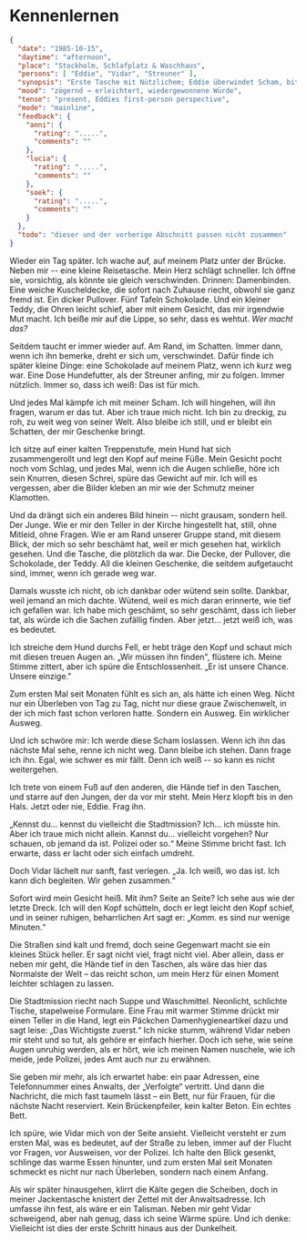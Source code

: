 # Kennenlernen

```json
{
  "date": "1985-10-15",
  "daytime": "afternoon",
  "place": "Stockholm, Schlafplatz & Waschhaus",
  "persons": [ "Eddie", "Vidar", "Streuner" ],
  "synopsis": "Erste Tasche mit Nützlichem; Eddie überwindet Scham, bittet Vidar um Hilfe und duscht im Waschhaus.",
  "mood": "zögernd → erleichtert, wiedergewonnene Würde",
  "tense": "present, Eddies first-person perspective",
  "mode": "mainline",
  "feedback": {
    "anni": {
      "rating": ".....",
      "comments": ""
    },
    "lucia": {
      "rating": ".....",
      "comments": ""
    },
    "soek": {
      "rating": ".....",
      "comments": ""
    }
  },
  "todo": "dieser und der vorherige Abschnitt passen nicht zusammen"
}
```

Wieder ein Tag später. Ich wache auf, auf meinem Platz unter der Brücke. Neben
mir -- eine kleine Reisetasche. Mein Herz schlägt schneller. Ich öffne sie,
vorsichtig, als könnte sie gleich verschwinden. Drinnen: Damenbinden. Eine
weiche Kuscheldecke, die sofort nach Zuhause riecht, obwohl sie ganz fremd ist.
Ein dicker Pullover. Fünf Tafeln Schokolade. Und ein kleiner Teddy, die Ohren
leicht schief, aber mit einem Gesicht, das mir irgendwie Mut macht. Ich beiße
mir auf die Lippe, so sehr, dass es wehtut. *Wer macht das?*

Seitdem taucht er immer wieder auf. Am Rand, im Schatten. Immer dann, wenn ich
ihn bemerke, dreht er sich um, verschwindet. Dafür finde ich später kleine
Dinge: eine Schokolade auf meinem Platz, wenn ich kurz weg war. Eine Dose
Hundefutter, als der Streuner anfing, mir zu folgen. Immer nützlich. Immer so,
dass ich weiß: Das ist für mich.

Und jedes Mal kämpfe ich mit meiner Scham. Ich will hingehen, will ihn fragen,
warum er das tut. Aber ich traue mich nicht. Ich bin zu dreckig, zu roh, zu weit
weg von seiner Welt. Also bleibe ich still, und er bleibt ein Schatten, der mir
Geschenke bringt.

Ich sitze auf einer kalten Treppenstufe, mein Hund hat sich zusammengerollt und
legt den Kopf auf meine Füße. Mein Gesicht pocht noch vom Schlag, und jedes Mal,
wenn ich die Augen schließe, höre ich sein Knurren, diesen Schrei, spüre das
Gewicht auf mir. Ich will es vergessen, aber die Bilder kleben an mir wie der
Schmutz meiner Klamotten.

Und da drängt sich ein anderes Bild hinein -- nicht grausam, sondern hell. Der
Junge. Wie er mir den Teller in der Kirche hingestellt hat, still, ohne Mitleid,
ohne Fragen. Wie er am Rand unserer Gruppe stand, mit diesem Blick, der mich so
sehr beschämt hat, weil er mich gesehen hat, wirklich gesehen. Und die Tasche,
die plötzlich da war. Die Decke, der Pullover, die Schokolade, der Teddy. All
die kleinen Geschenke, die seitdem aufgetaucht sind, immer, wenn ich gerade weg
war.

Damals wusste ich nicht, ob ich dankbar oder wütend sein sollte. Dankbar, weil
jemand an mich dachte. Wütend, weil es mich daran erinnerte, wie tief ich
gefallen war. Ich habe mich geschämt, so sehr geschämt, dass ich lieber tat, als
würde ich die Sachen zufällig finden. Aber jetzt... jetzt weiß ich, was es
bedeutet.

Ich streiche dem Hund durchs Fell, er hebt träge den Kopf und schaut mich mit
diesen treuen Augen an. „Wir müssen ihn finden", flüstere ich. Meine Stimme
zittert, aber ich spüre die Entschlossenheit. „Er ist unsere Chance. Unsere
einzige."

Zum ersten Mal seit Monaten fühlt es sich an, als hätte ich einen Weg. Nicht nur
ein Überleben von Tag zu Tag, nicht nur diese graue Zwischenwelt, in der ich
mich fast schon verloren hatte. Sondern ein Ausweg. Ein wirklicher Ausweg.

Und ich schwöre mir: Ich werde diese Scham loslassen. Wenn ich ihn das nächste
Mal sehe, renne ich nicht weg. Dann bleibe ich stehen. Dann frage ich ihn. Egal,
wie schwer es mir fällt. Denn ich weiß -- so kann es nicht weitergehen.

Ich trete von einem Fuß auf den anderen, die Hände tief in den Taschen, und
starre auf den Jungen, der da vor mir steht. Mein Herz klopft bis in den Hals.
Jetzt oder nie, Eddie. Frag ihn.

„Kennst du... kennst du vielleicht die Stadtmission? Ich… ich müsste hin. Aber
ich traue mich nicht allein. Kannst du… vielleicht vorgehen? Nur schauen, ob
jemand da ist. Polizei oder so.“ Meine Stimme bricht fast. Ich erwarte, dass er
lacht oder sich einfach umdreht.

Doch Vidar lächelt nur sanft, fast verlegen. „Ja. Ich weiß, wo das ist. Ich kann
dich begleiten. Wir gehen zusammen.“

Sofort wird mein Gesicht heiß. Mit ihm? Seite an Seite? Ich sehe aus wie der
letzte Dreck. Ich will den Kopf schütteln, doch er legt leicht den Kopf schief,
und in seiner ruhigen, beharrlichen Art sagt er: „Komm. es sind nur wenige
Minuten.“

Die Straßen sind kalt und fremd, doch seine Gegenwart macht sie ein kleines
Stück heller. Er sagt nicht viel, fragt nicht viel. Aber allein, dass er neben
mir geht, die Hände tief in den Taschen, als wäre das hier das Normalste der
Welt – das reicht schon, um mein Herz für einen Moment leichter schlagen zu
lassen.

Die Stadtmission riecht nach Suppe und Waschmittel. Neonlicht, schlichte Tische,
stapelweise Formulare. Eine Frau mit warmer Stimme drückt mir einen Teller in
die Hand, legt ein Päckchen Damenhygieneartikel dazu und sagt leise: „Das
Wichtigste zuerst.“ Ich nicke stumm, während Vidar neben mir steht und so tut,
als gehöre er einfach hierher. Doch ich sehe, wie seine Augen unruhig werden,
als er hört, wie ich meinen Namen nuschele, wie ich meide, jede Polizei, jedes
Amt auch nur zu erwähnen.

Sie geben mir mehr, als ich erwartet habe: ein paar Adressen, eine Telefonnummer
eines Anwalts, der „Verfolgte“ vertritt. Und dann die Nachricht, die mich fast
taumeln lässt – ein Bett, nur für Frauen, für die nächste Nacht reserviert. Kein
Brückenpfeiler, kein kalter Beton. Ein echtes Bett.

Ich spüre, wie Vidar mich von der Seite ansieht. Vielleicht versteht er zum
ersten Mal, was es bedeutet, auf der Straße zu leben, immer auf der Flucht vor
Fragen, vor Ausweisen, vor der Polizei. Ich halte den Blick gesenkt, schlinge
das warme Essen hinunter, und zum ersten Mal seit Monaten schmeckt es nicht nur
nach Überleben, sondern nach einem Anfang.

Als wir später hinausgehen, klirrt die Kälte gegen die Scheiben, doch in meiner
Jackentasche knistert der Zettel mit der Anwaltsadresse. Ich umfasse ihn fest,
als wäre er ein Talisman. Neben mir geht Vidar schweigend, aber nah genug, dass
ich seine Wärme spüre. Und ich denke: Vielleicht ist dies der erste Schritt
hinaus aus der Dunkelheit.
